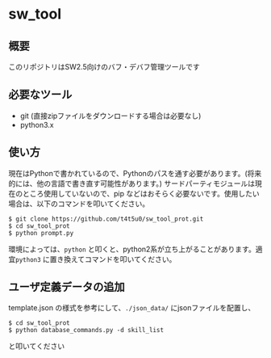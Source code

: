 # sw_tool

## 概要
 このリポジトリはSW2.5向けのバフ・デバフ管理ツールです

## 必要なツール
 - git (直接zipファイルをダウンロードする場合は必要なし)
 - python3.x

## 使い方
 現在はPythonで書かれているので、Pythonのパスを通す必要があります。(将来的には、他の言語で書き直す可能性があります。) サードパーティモジュールは現在のところ使用していないので、pip などはおそらく必要ないです。使用したい場合は、以下のコマンドを叩いてください。

 ```console
 $ git clone https://github.com/t4t5u0/sw_tool_prot.git
 $ cd sw_tool_prot
 $ python prompt.py
 ```

環境によっては、`python` と叩くと、python2系が立ち上がることがあります。適宜`python3` に置き換えてコマンドを叩いてください。


## ユーザ定義データの追加
template.json の様式を参考にして、`./json_data/` にjsonファイルを配置し、

```console
$ cd sw_tool_prot
$ python database_commands.py -d skill_list
```

と叩いてください
